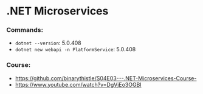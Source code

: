 # .NET Microservices

### Commands:

* `dotnet --version`: 5.0.408
* `dotnet new webapi -n PlatformService`: 5.0.408



### Course:
* https://github.com/binarythistle/S04E03---.NET-Microservices-Course-
* https://www.youtube.com/watch?v=DgVjEo3OGBI